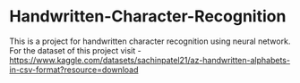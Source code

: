 # Handwritten-Character-Recognition
This is a project for handwritten character recognition using neural network.
For the dataset of this project visit - https://www.kaggle.com/datasets/sachinpatel21/az-handwritten-alphabets-in-csv-format?resource=download
